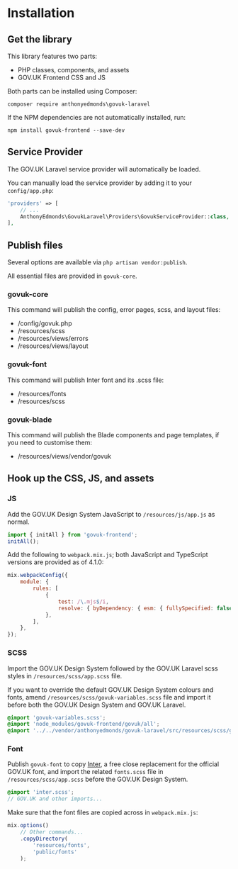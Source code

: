# Installation

## Get the library

This library features two parts:

* PHP classes, components, and assets
* GOV.UK Frontend CSS and JS

Both parts can be installed using Composer:

`composer require anthonyedmonds\govuk-laravel`

If the NPM dependencies are not automatically installed, run:

`npm install govuk-frontend --save-dev`

## Service Provider

The GOV.UK Laravel service provider will automatically be loaded.

You can manually load the service provider by adding it to your `config/app.php`:

```php
'providers' => [
    // ...
    AnthonyEdmonds\GovukLaravel\Providers\GovukServiceProvider::class,
],
```

## Publish files

Several options are available via `php artisan vendor:publish`.

All essential files are provided in `govuk-core`.

### govuk-core

This command will publish the config, error pages, scss, and layout files:

* /config/govuk.php
* /resources/scss
* /resources/views/errors
* /resources/views/layout

### govuk-font

This command will publish Inter font and its .scss file:

* /resources/fonts
* /resources/scss

### govuk-blade

This command will publish the Blade components and page templates, if you need to customise them:

* /resources/views/vendor/govuk

## Hook up the CSS, JS, and assets

### JS

Add the GOV.UK Design System JavaScript to `/resources/js/app.js` as normal.

```js
import { initAll } from 'govuk-frontend';
initAll();
```

Add the following to `webpack.mix.js`; both JavaScript and TypeScript versions are provided as of 4.1.0:

```js
mix.webpackConfig({
    module: {
        rules: [
            {
                test: /\.mjs$/i,
                resolve: { byDependency: { esm: { fullySpecified: false } } },
            },
        ],
    },
});
```

### SCSS

Import the GOV.UK Design System followed by the GOV.UK Laravel scss styles in `/resources/scss/app.scss` file.

If you want to override the default GOV.UK Design System colours and fonts, amend `/resources/scss/govuk-variables.scss` file and import it before both the GOV.UK Design System and GOV.UK Laravel.

```scss
@import 'govuk-variables.scss';
@import 'node_modules/govuk-frontend/govuk/all';
@import '../../vendor/anthonyedmonds/govuk-laravel/src/resources/scss/govuk-laravel.scss';
```

### Font

Publish `govuk-font` to copy [Inter](https://fonts.google.com/specimen/Inter), a free close replacement for the official GOV.UK font, and import the related `fonts.scss` file in `/resources/scss/app.scss` before the GOV.UK Design System.

```scss
@import 'inter.scss';
// GOV.UK and other imports...
```

Make sure that the font files are copied across in `webpack.mix.js`:

```js
mix.options()
    // Other commands...
    .copyDirectory(
        'resources/fonts',
        'public/fonts'
    );
```
